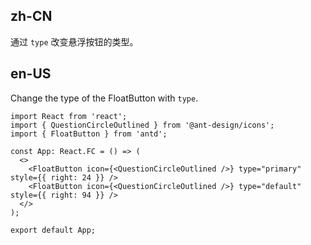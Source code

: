 ## zh-CN

通过 `type` 改变悬浮按钮的类型。

## en-US

Change the type of the FloatButton with `type`.
```tsx
import React from 'react';
import { QuestionCircleOutlined } from '@ant-design/icons';
import { FloatButton } from 'antd';

const App: React.FC = () => (
  <>
    <FloatButton icon={<QuestionCircleOutlined />} type="primary" style={{ right: 24 }} />
    <FloatButton icon={<QuestionCircleOutlined />} type="default" style={{ right: 94 }} />
  </>
);

export default App;
```
